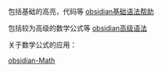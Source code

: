 包括基础的高亮，代码等
[obsidian基础语法帮助](https://publish.obsidian.md/help-zh/%E7%BC%96%E8%BE%91%E4%B8%8E%E6%A0%BC%E5%BC%8F%E5%8C%96/%E5%9F%BA%E6%9C%AC%E6%A0%BC%E5%BC%8F%E8%AF%AD%E6%B3%95)

包括较为高级的数学公式等
[obsidian高级语法](https://publish.obsidian.md/help-zh/%E7%BC%96%E8%BE%91%E4%B8%8E%E6%A0%BC%E5%BC%8F%E5%8C%96/%E9%AB%98%E7%BA%A7%E6%A0%BC%E5%BC%8F%E8%AF%AD%E6%B3%95)

关于数学公式的应用：

[obsidian-Math](https://publish.obsidian.md/help-zh/%E7%BC%96%E8%BE%91%E4%B8%8E%E6%A0%BC%E5%BC%8F%E5%8C%96/%E9%AB%98%E7%BA%A7%E6%A0%BC%E5%BC%8F%E8%AF%AD%E6%B3%95#%E6%95%B0%E5%AD%A6%E5%85%AC%E5%BC%8F)
